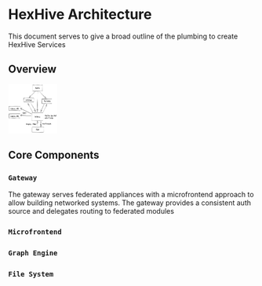 # HexHive Architecture

This document serves to give a broad outline of the plumbing to create HexHive Services

## Overview

<img src="images/network-diagram.png" alt="Network diagram" width="100" height="100">

## Core Components

### `Gateway`

The gateway serves federated appliances with a microfrontend approach to allow building networked systems.
The gateway provides a consistent auth source and delegates routing to federated modules

### `Microfrontend`

### `Graph Engine`

### `File System`
